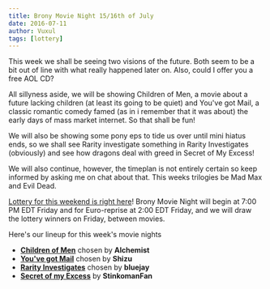 ```yaml
---
title: Brony Movie Night 15/16th of July
date: 2016-07-11
author: Vuxul
tags: [lottery]
---
```


This week we shall be seeing two visions of the future. Both seem to be a bit out of line with what really happened later on. Also, could I offer you a free AOL CD?

All sillyness aside, we will be showing Children of Men, a movie about a future lacking children (at least its going to be quiet) and You've got Mail, a classic romantic comedy famed (as in i remember that it was about) the early days of mass market internet. So that shall be fun!

We will also be showing some pony eps to tide us over until mini hiatus ends, so we shall see Rarity investigate something in Rarity Investigates (obviously) and see how dragons deal with greed in Secret of My Excess!

We will also continue, however, the timeplan is not entirely certain so keep informed by asking me on chat about that. This weeks trilogies be Mad Max and Evil Dead.

[Lottery for this weekend is right here][lotto]! Brony Movie Night will begin at 7:00 PM EDT Friday and for Euro-reprise at 2:00 EDT Friday, and we will draw the lottery winners on Friday, between movies.

Here's our lineup for this week's movie nights

 - **[Children of Men][m1]** chosen by **Alchemist**
 - **[You've got Mail][m2]** chosen by **Shizu**
 - **[Rarity Investigates][p1]** chosen by **bluejay**
 - **[Secret of my Excess][p2]** by **StinkomanFan**

[m1]: http://www.imdb.com/title/tt0206634/
[m2]: http://www.imdb.com/title/tt0128853/
[p1]: http://www.imdb.com/title/tt4534326/
[p2]: http://www.imdb.com/title/tt2071863/
[lotto]: https://bronystate.typeform.com/to/hQbbpV
